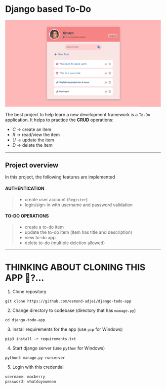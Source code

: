 # Django based To-Do

![django todo app](django-todo-app.png)

The best project to help learn a new development framework is a `To-Do` application.
It helps to practice the **CRUD** operations:

- _C_ -> create an item
- _R_ -> read/view the item
- _U_ -> update the item
- _D_ -> delete the item

---

## Project overview

In this project, the following features are implemented

#### AUTHENTICATION

> - create user account (`Register`)
> - login/sign-in with username and password validation

#### TO-DO OPERATIONS

> - create a to-do item
> - update the to-do item (item has title and description)
> - view to-do app
> - delete to-do (multiple deletion allowed)

---

# THINKING ABOUT CLONING THIS APP 🤔?...

1. Clone repository

```
git clone https://github.com/esmond-adjei/django-todo-app
```

2. Change directory to codebase (directory that has `manage.py`)

```
cd django-todo-app
```

3. Install requirements for the app (use `pip` for Windows)

```
pip3 install -r requirements.txt
```

4. Start django server (use `python` for Windows)

```
python3 manage.py runserver
```

5. Login with this credential

```
username: macberry
password: whatdoyoumean
```
